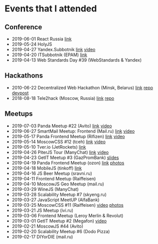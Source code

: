 # Events that I attended

## Conference

* 2019-06-01 React Russia [link](https://axept.timepad.ru/event/971209/)
* 2019-05-24 HolyJS
* 2019-04-27 Yandex.Subbotnik [link](https://events.yandex.ru/events/yasubbotnik/27-april-2019/) [video](https://www.youtube.com/watch?v=jPqNyF0hH3k)
* 2019-04-20 ITSubbotnik (EPAM) [link](https://events.epam.com/events/itsubbotnik-msk-spring-2019)
* 2019-04-13 Web Standards Day #39 (WebStandards & Yandex)

## Hackathons

* 2010-06-22 Decentralized Web Hackathon (Minsk, Belarus) [link](https://web3hack.dev/) [repo](https://github.com/baitun/VoteEX) [devpost](https://devpost.com/software/web3hack-8ncr2k)
* 2018-08-18 Tele2hack (Moscow, Russia)  [link](https://hackathon.tele2.ru/) [repo](https://github.com/baitun/tele2hack)

## Meetups

* 2019-07-03 Panda Meetup #22 (Avito) [link](https://panda-meetup.ru/msk-frontend-meetup-4) [video](https://youtu.be/ifP1FnMDiZI)
* 2019-06-27 SmartMail Meetup: Frontend (Mail.ru) [link](https://corp.mail.ru/ru/press/events/593/) [video](https://youtu.be/Sog6I9sDnX4)
* 2019-05-17 Panda Frontend Meetup (Rifizen) [link](http://panda-meetup.ru/msk-frontend-meetup-2) [video](https://youtu.be/rkLSRn5Dlv0)
* 2019-05-14 MoscowCSS #12 (tceh) [link](https://moscowcss.timepad.ru/event/966798/) [video](https://www.youtube.com/watch?v=LHOJybXuMdc)
* 2019-05-10 Tver.io (JetRockets) [link](https://meetup.com/tverio/events/260568718) 
* 2019-04-26 PiterJS Tour (ManyChat) [link](https://medium.com/piterjs/tour-1-b4a4bf911f56) [video](https://www.youtube.com/watch?v=MueYSY2ZO4Y)
* 2019-04-23 GetIT Meetup #3 (GazPromBank) [slides](https://dropbox.com/sh/1atkxtu59x6itc1/AAAYyQuGNyIvGV5_ec09gXPda)
* 2019-04-19 Panda Frontend Meetup (ozon) [link](http://panda-meetup.ru/msk-frontend-meetup) [photos](https://vk.com/album-167150595_262410117)
* 2019-04-18 MobileJS (tinkoff) [link](https://meetup.tinkoff.ru/events/mobile-js)
* 2019-04-16 JS Beer Meetup (sravni.ru)
* 2019-04-11 Frontend Meetup (Raiffeisen)
* 2019-04-10 MoscowJS Geo Meetup (mail.ru)
* 2019-03-29 WineJS (ManyChat)
* 2019-03-28 Scalability Meetup #7 (skyeng.ru)
* 2019-03-27 JavaScript MeetUP (AlfaBank)
* 2019-03-25 MoscowCSS #11 (Raiffeisen) [video](https://www.youtube.com/watch?v=ijZTu7aVJtg) [photos](https://fb.com/1311819698861824/photos/?tab=album&album_id=2212829628760822)
* 2019-03-21 JS Meetup (ivi.ru)
* 2019-03-06 Frontend Meetup (Leroy Merlin & Revolut)
* 2019-03-01 GetIT Meetup #2 (Megafon) [video](https://www.youtube.com/watch?v=EoU20VuZh6Q)
* 2019-02-21 MoscowJS #44 (Avito)
* 2019-02-20 Scalability Meetup #6 (Dodo Pizza)
* 2019-02-17 DIYorDIE (mail.ru)
